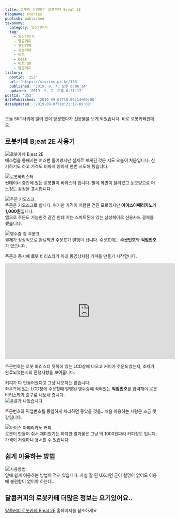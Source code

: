 ```yaml
---
title: 로봇이 운영하는 로봇까페 B;eat 2E
blogName: stories
publish: published
taxonomy:
  category: 일상다반사
  tag:
    - 일상다반사
    - 달콤커피
    - 무인카페
    - 로봇카페
    - 비트
    - beat
    - 비트 2E
    - 달콤커피
tistory:
  postId: '353'
  url: 'https://stories.pe.kr/353'
  published: '2019. 9. 7. 오후 6:06:14'
  updated: '2019. 9. 7. 오후 6:21:17'
postId: '353'
datePublished: '2019-09-07T18:06:14+09:00'
dateUpdated: '2019-09-07T18:21:17+09:00'
---
```






  


오늘 SKT타워에 일이 있어 방문했다가 신문물을 보게 되었습니다.  바로 로봇카페인데요. 


## 로봇카페 B;eat 2E 사용기  

![로봇카페 B;eat 2E](images/2019-09-07-17-39-03.jpg)  
매스컴을 통해서는 여러번 들어봤지만 실제로 보게된 것은 저도 오늘이 처음입니다. 신기하기도 하고 가격도 비싸지 않아서 한번 시도해 봤습니다.  

![로봇바리스터](images/2019-09-07-17-39-54.jpg)  
컨테이너 중간에 있는 로봇팔이 바리스터 입니다. 팔에 화면이 달려있고 눈모양으로 어느정도 감정을 표시합니다.  

![주문 키오스크](images/2019-09-07-17-41-28.jpg)  
주문은 키오스크로 합니다. 여기만 가격이 저렴한 건진 모르겠지만 **아이스아메리카노**가 **1,000원**입니다.  
앱으로 주문도 가능한것 같긴 한데 저는 스마트폰에 있는 삼성페이로 신용카드 결제를 했습니다. 

![영수증 겸 주문표](images/2019-09-07-17-50-20.jpg)  
결제가 정상적으로 완료되면 주문표가 발행이 됩니다. 주문표에는 **주문번호**와 **픽업번호**가 있습니다. 

주문과 동시에 로봇 바리스타가 아래 동영상처럼 커피를 만들기 시작합니다.  

<iframe width="560" height="315" src="https://www.youtube.com/embed/MIdrBBx1HX0" frameborder="0" allow="accelerometer; autoplay; encrypted-media; gyroscope; picture-in-picture" allowfullscreen></iframe>  

주문번호는 로봇 바리스터 뒷쪽에 있는 LCD창에 나오고 커피가 주문되었는지, 조제가 완료되었는지의 진행사항을 보여줍니다.  

커피가 다 만들어졌다고 그냥 나오지는 않습니다.  
좌우측에 있는 LCD창에 주문할때 발행된 영수증에 적혀있는 **픽업번호**를 입력해야 로봇 바리스타가 출구로 내보내 줍니다.  
![음료가 나왔습니다.](images/20190905.gif)

주문번호와 픽업번호를 동일하게 처리하면 좋았을 것을.. 처음 이용하는 사람은 조금 햇갈립니다.  

![아이스 아메리카노 커피](images/2019-09-07-17-57-46.jpg)  
로봇이 만들어 줘서 재미있기는 하지만 결과물은 그냥 딱 1000원짜리 커피정도 입니다. 가격이 저렴하니 용서할 수 있습니다.   


## 쉽게 이용하는 방법  
![사용방법](images/2019-09-07-18-00-21.jpg)   
옆에 쉽게 이용하는 방법이 적혀 있습니다. 사실 잘 된  UX라면 굳이 설명이 없어도 이용에 불편함이 없어야 하는데..  


## 달콤커피의 로봇카페 더많은 정보는 요기있어요.. 

[달콤커피 로봇카페 B;eat 2E](https://beat.dalkomm.com/) 홈페이지를 참조하세요 
